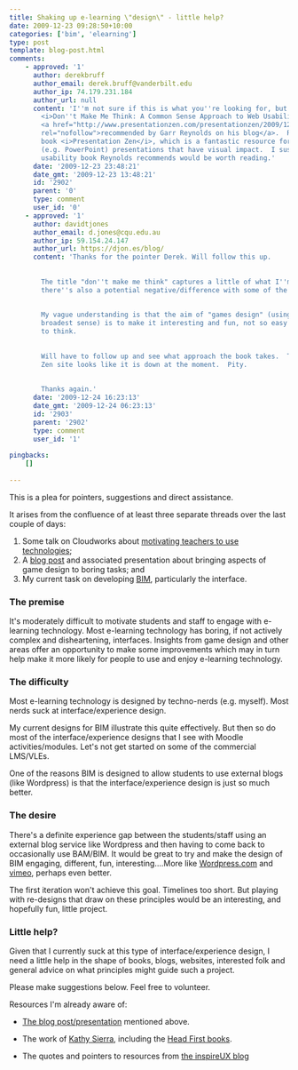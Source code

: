```yaml
---
title: Shaking up e-learning \"design\" - little help?
date: 2009-12-23 09:28:50+10:00
categories: ['bim', 'elearning']
type: post
template: blog-post.html
comments:
    - approved: '1'
      author: derekbruff
      author_email: derek.bruff@vanderbilt.edu
      author_ip: 74.179.231.184
      author_url: null
      content: 'I''m not sure if this is what you''re looking for, but Steve Krug''s book
        <i>Don''t Make Me Think: A Common Sense Approach to Web Usability</i> was recently
        <a href="http://www.presentationzen.com/presentationzen/2009/12/10-books-to-read-in-2010.html"
        rel="nofollow">recommended by Garr Reynolds on his blog</a>.  Reynolds wrote the
        book <i>Presentation Zen</i>, which is a fantastic resource for designing slideware
        (e.g. PowerPoint) presentations that have visual impact.  I suspect that any Web
        usability book Reynolds recommends would be worth reading.'
      date: '2009-12-23 23:48:21'
      date_gmt: '2009-12-23 13:48:21'
      id: '2902'
      parent: '0'
      type: comment
      user_id: '0'
    - approved: '1'
      author: davidtjones
      author_email: d.jones@cqu.edu.au
      author_ip: 59.154.24.147
      author_url: https://djon.es/blog/
      content: 'Thanks for the pointer Derek. Will follow this up.
    
    
        The title "don''t make me think" captures a little of what I''m looking for, but
        there''s also a potential negative/difference with some of the above resources.
    
    
        My vague understanding is that the aim of "games design" (using this term in the
        broadest sense) is to make it interesting and fun, not so easy you don''t have
        to think.
    
    
        Will have to follow up and see what approach the book takes.  The Presentation
        Zen site looks like it is down at the moment.  Pity.
    
    
        Thanks again.'
      date: '2009-12-24 16:23:13'
      date_gmt: '2009-12-24 06:23:13'
      id: '2903'
      parent: '2902'
      type: comment
      user_id: '1'
    
pingbacks:
    []
    
---
```

This is a plea for pointers, suggestions and direct assistance.

It arises from the confluence of at least three separate threads over the last couple of days:

1. Some talk on Cloudworks about [motivating teachers to use technologies](http://cloudworks.ac.uk//cloud/view/2809);
2. A [blog post](http://www.acagamic.com/specials/advent-2009/11-designing-a-game-changer-how-game-mechanics-are-leveraged-in-interaction-design/) and associated presentation about bringing aspects of game design to boring tasks; and
3. My current task on developing [BIM](/blog2/research/bam-blog-aggregation-management/), particularly the interface.

### The premise

It's moderately difficult to motivate students and staff to engage with e-learning technology. Most e-learning technology has boring, if not actively complex and disheartening, interfaces. Insights from game design and other areas offer an opportunity to make some improvements which may in turn help make it more likely for people to use and enjoy e-learning technology.

### The difficulty

Most e-learning technology is designed by techno-nerds (e.g. myself). Most nerds suck at interface/experience design.

My current designs for BIM illustrate this quite effectively. But then so do most of the interface/experience designs that I see with Moodle activities/modules. Let's not get started on some of the commercial LMS/VLEs.

One of the reasons BIM is designed to allow students to use external blogs (like Wordpress) is that the interface/experience design is just so much better.

### The desire

There's a definite experience gap between the students/staff using an external blog service like Wordpress and then having to come back to occasionally use BAM/BIM. It would be great to try and make the design of BIM engaging, different, fun, interesting....More like [Wordpress.com](http://wordpress.com/) and [vimeo](http://www.vimeo.com/), perhaps even better.

The first iteration won't achieve this goal. Timelines too short. But playing with re-designs that draw on these principles would be an interesting, and hopefully fun, little project.

### Little help?

Given that I currently suck at this type of interface/experience design, I need a little help in the shape of books, blogs, websites, interested folk and general advice on what principles might guide such a project.

Please make suggestions below. Feel free to volunteer.

Resources I'm already aware of:

- [The blog post/presentation](http://www.acagamic.com/specials/advent-2009/11-designing-a-game-changer-how-game-mechanics-are-leveraged-in-interaction-design/) mentioned above.
- The work of [Kathy Sierra](http://twitter.com/KathySierra), including the [Head First books](http://oreilly.com/store/series/headfirst.csp).

- The quotes and pointers to resources from [the inspireUX blog](http://www.inspireux.com/)